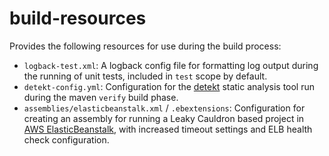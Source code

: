 build-resources
===============
Provides the following resources for use during the build process:
* `logback-test.xml`:  A logback config file for formatting log output during the running 
  of unit tests, included in `test` scope by default.
* `detekt-config.yml`: Configuration for the [detekt](https://arturbosch.github.io/detekt/)
  static analysis tool run during the maven `verify` build phase.
* `assemblies/elasticbeanstalk.xml` / `.ebextensions`:  Configuration for creating an 
  assembly for running a Leaky Cauldron based project in 
  [AWS ElasticBeanstalk](https://aws.amazon.com/elasticbeanstalk/), with increased 
  timeout settings and ELB health check configuration.
  
